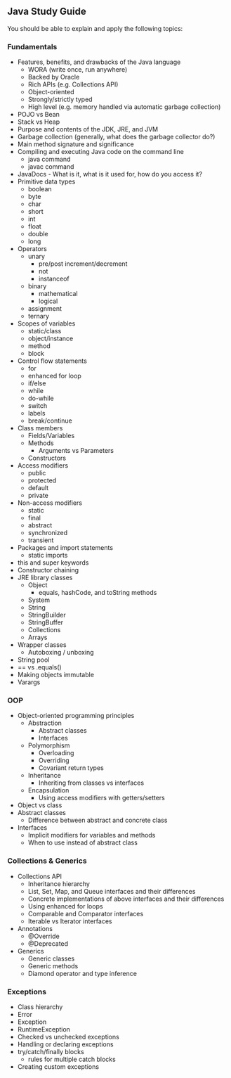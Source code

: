 ## Java Study Guide

You should be able to explain and apply the following topics:

### Fundamentals
- Features, benefits, and drawbacks of the Java language
  - WORA (write once, run anywhere)
  - Backed by Oracle
  - Rich APIs (e.g. Collections API)
  - Object-oriented
  - Strongly/strictly typed
  - High level (e.g. memory handled via automatic garbage collection)
- POJO vs Bean
- Stack vs Heap
- Purpose and contents of the JDK, JRE, and JVM
- Garbage collection (generally, what does the garbage collector do?)
- Main method signature and significance
- Compiling and executing Java code on the command line
  - java command
  - javac command
- JavaDocs - What is it, what is it used for, how do you access it?
- Primitive data types
  - boolean
  - byte
  - char
  - short
  - int
  - float
  - double
  - long
- Operators
  - unary
    - pre/post increment/decrement
    - not
    - instanceof
  - binary
    - mathematical
    - logical
  - assignment
  - ternary
- Scopes of variables
  - static/class
  - object/instance
  - method
  - block
- Control flow statements
  - for
  - enhanced for loop
  - if/else 
  - while
  - do-while
  - switch
  - labels
  - break/continue
- Class members
  - Fields/Variables
  - Methods
    - Arguments vs Parameters
  - Constructors
- Access modifiers
  - public
  - protected
  - default
  - private
- Non-access modifiers
  - static
  - final
  - abstract
  - synchronized
  - transient
- Packages and import statements
  - static imports
- this and super keywords
- Constructor chaining
- JRE library classes
  - Object
    - equals, hashCode, and toString methods
  - System
  - String
  - StringBuilder
  - StringBuffer
  - Collections
  - Arrays
- Wrapper classes
  - Autoboxing / unboxing
- String pool
- == vs .equals()
- Making objects immutable
- Varargs

### OOP
- Object-oriented programming principles
  - Abstraction
    - Abstract classes
    - Interfaces
  - Polymorphism
    - Overloading
    - Overriding
    - Covariant return types
  - Inheritance
    - Inheriting from classes vs interfaces
  - Encapsulation
    - Using access modifiers with getters/setters
- Object vs class
- Abstract classes
  - Difference between abstract and concrete class
- Interfaces
  - Implicit modifiers for variables and methods
  - When to use instead of abstract class

### Collections & Generics
- Collections API
  - Inheritance hierarchy
  - List, Set, Map, and Queue interfaces and their differences
  - Concrete implementations of above interfaces and their differences
  - Using enhanced for loops
  - Comparable and Comparator interfaces
  - Iterable vs Iterator interfaces
- Annotations
  - @Override
  - @Deprecated
- Generics
  - Generic classes
  - Generic methods
  - Diamond operator and type inference

### Exceptions
- Class hierarchy
- Error
- Exception
- RuntimeException
- Checked vs unchecked exceptions
- Handling or declaring exceptions
- try/catch/finally blocks
  - rules for multiple catch blocks
- Creating custom exceptions
